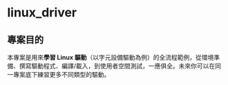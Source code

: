 # linux_driver
## 專案目的  
本專案是用來**學習 Linux 驅動**（以字元設備驅動為例）的全流程範例，從環境準備、撰寫驅動程式、編譯/載入，到使用者空間測試，一應俱全。未來你可以在同一專案底下練習更多不同類型的驅動。
